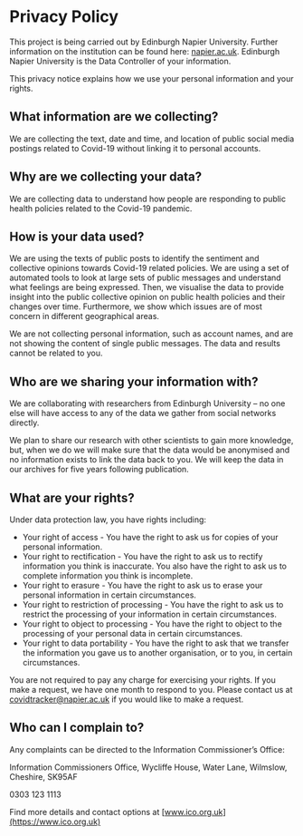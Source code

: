# Privacy Policy

This project is being carried out by Edinburgh Napier University. Further information on the institution can be found here: [napier.ac.uk](https://www.napier.ac.uk/). Edinburgh Napier University is the Data Controller of your information.

This privacy notice explains how we use your personal information and your rights.


## What information are we collecting?
We are collecting the text, date and time, and location of public social media postings related to Covid-19 without linking it to personal accounts.


## Why are we collecting your data?
We are collecting data to understand how people are responding to public health policies related to the Covid-19 pandemic.


## How is your data used?
We are using the texts of public posts to identify the sentiment and collective opinions towards Covid-19 related policies. We are using a set of automated tools to look at large sets of public messages and understand what feelings are being expressed. Then, we visualise the data to provide insight into the public collective opinion on public health policies and their changes over time. Furthermore, we show which issues are of most concern in different geographical areas. 

We are not collecting personal information, such as account names, and are not showing the content of single public messages. The data and results cannot be related to you.


## Who are we sharing your information with?
We are collaborating with researchers from Edinburgh University – no one else will have access to any of the data we gather from social networks directly.

We plan to share our research with other scientists to gain more knowledge, but, when we do we will make sure that the data would be anonymised and no information exists to link the data back to you. We will keep the data in our archives for five years following publication.


## What are your rights?
Under data protection law, you have rights including:

* Your right of access - You have the right to ask us for copies of your personal information.
* Your right to rectification - You have the right to ask us to rectify information you think is inaccurate. You also have the right to ask us to complete information you think is incomplete.
* Your right to erasure - You have the right to ask us to erase your personal information in certain circumstances.
* Your right to restriction of processing - You have the right to ask us to restrict the processing of your information in certain circumstances.
* Your right to object to processing - You have the right to object to the processing of your personal data in certain circumstances.
* Your right to data portability - You have the right to ask that we transfer the information you gave us to another organisation, or to you, in certain circumstances.


You are not required to pay any charge for exercising your rights. If you make a request, we have one month to respond to you. Please contact us at [covidtracker@napier.ac.uk](mailto:covidtracker@napier.ac.uk) if you would like to make a request.

## Who can I complain to?
Any complaints can be directed to the Information Commissioner’s Office:

Information Commissioners Office,
Wycliffe House,
Water Lane,
Wilmslow,
Cheshire,
SK95AF

0303 123 1113

Find more details and contact options at [www.ico.org.uk](https://www.ico.org.uk)
